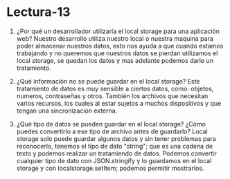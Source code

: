 # Lectura-13

1. ¿Por qué un desarrollador utilizaría el local storage para una aplicación web?
Nuestro desarrollo utiliza nuestro local o nuestra maquina para poder almacenar nuestros datos, esto nos ayuda a que cuando estamos trabajando y no queremos que nuestros datos se pierdan utilizamos el local storage, se quedan los datos y mas adelante podemos darle un tratamiento. 

2. ¿Qué información no se puede guardar en el local storage?
Este tratamiento de datos es muy sensible a ciertos datos, como: objetos, numeros, contraseñas y otros. También los archivos que necesitan varios recursos, los cuales al estar sujetos a muchos dispositivos y que tengan una sincronización externa.

3. ¿Qué tipo de datos se pueden guardar en el local storage? ¿Cómo puedes convertirlo a ese tipo de archivo antes de guardarlo?
Local storage solo puede guardar algunos datos y sin tener problemas para reconocerlo, tenemos el tipo de dato "string"; que es una cadena de texto y podemos realizar un tratamiendo de datos. Podemos convertir cualquier tipo de dato con JSON.stringify y lo guardamos en el local storage y con localstorage.setItem; podemos permitir mostrarlos.
